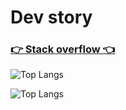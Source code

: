# Dev story

### <a href="https://stackoverflow.com/users/6462382/elhoucine-ayoub">👉  Stack overflow  👈</a>


![Top Langs](https://github-readme-stats.vercel.app/api/top-langs/?username=ayoubElhoucine&langs_count=3)


![Top Langs](https://awesome-github-stats.azurewebsites.net/user-stats/ayoubElhoucine?show_icons=true&cardType=github)
